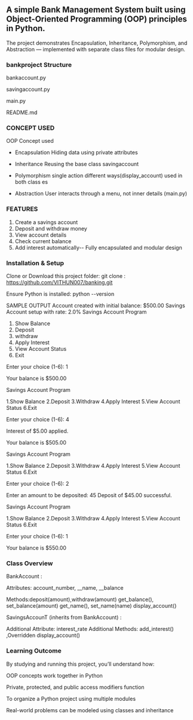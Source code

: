 ## A simple Bank Management System built using Object-Oriented Programming (OOP) principles in Python.
The project demonstrates Encapsulation, Inheritance, Polymorphism, and Abstraction — implemented with separate class files for modular design.
### bankproject Structure

bankaccount.py

savingaccount.py

main.py 

 README.md 

### CONCEPT USED
OOP Concept used

* Encapsulation Hiding data using private attributes

* Inheritance Reusing the base class savingaccount

* Polymorphism single action different ways(display_account) used in both class es 

* Abstraction User interacts through a menu, not inner details (main.py)

### FEATURES
1. Create a savings account
2. Deposit and withdraw money
3. View account details
4. Check current balance
5. Add interest automatically-- Fully encapsulated and modular design

### Installation & Setup
Clone or Download this project folder:
git clone : https://github.com/VITHUN007/banking.git

Ensure Python is installed:
python --version

SAMPLE OUTPUT
Account created with initial balance: $500.00 Savings Account setup with rate: 2.0%
Savings Account Program

1. Show Balance
2. Deposit
3. withdraw
 4. Apply Interest
5. View Account Status
6. Exit

Enter your choice (1-6): 1

Your balance is $500.00

Savings Account Program

1.Show Balance 2.Deposit 3.Withdraw 4.Apply Interest 5.View Account Status 6.Exit

Enter your choice (1-6): 4

Interest of $5.00 applied.

Your balance is $505.00

Savings Account Program

1.Show Balance 2.Deposit 3.Withdraw 4.Apply Interest 5.View Account Status 6.Exit

Enter your choice (1-6): 2

Enter an amount to be deposited: 45 Deposit of $45.00 successful.

Savings Account Program

1.Show Balance 2.Deposit 3.Withdraw 4.Apply Interest 5.View Account Status 6.Exit

Enter your choice (1-6): 1

Your balance is $550.00

### Class Overview
BankAccount :

Attributes: account_number, __name, __balance

Methods:deposit(amount),withdraw(amount)
get_balance(), set_balance(amount)
get_name(), set_name(name)
display_account()

SavingsAccounT (inherits from BankAccount) :

Additional Attribute: interest_rate
Additional Methods:
add_interest() ,Overridden display_account()

### Learning Outcome
By studying and running this project, you’ll understand how:

OOP concepts work together in Python

Private, protected, and public access modifiers function

To organize a Python project using multiple modules

Real-world problems can be modeled using classes and inheritance

